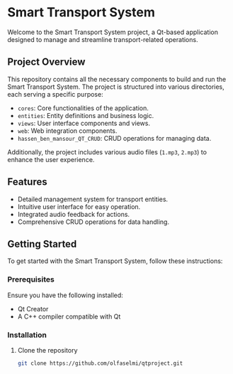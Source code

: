# Smart Transport System

Welcome to the Smart Transport System project, a Qt-based application designed to manage and streamline transport-related operations.

## Project Overview

This repository contains all the necessary components to build and run the Smart Transport System. The project is structured into various directories, each serving a specific purpose:

- `cores`: Core functionalities of the application.
- `entities`: Entity definitions and business logic.
- `views`: User interface components and views.
- `web`: Web integration components.
- `hassen_ben_mansour_QT_CRUD`: CRUD operations for managing data.

Additionally, the project includes various audio files (`1.mp3`, `2.mp3`) to enhance the user experience.

## Features

- Detailed management system for transport entities.
- Intuitive user interface for easy operation.
- Integrated audio feedback for actions.
- Comprehensive CRUD operations for data handling.

## Getting Started

To get started with the Smart Transport System, follow these instructions:

### Prerequisites

Ensure you have the following installed:
- Qt Creator
- A C++ compiler compatible with Qt

### Installation

1. Clone the repository
   ```sh
   git clone https://github.com/olfaselmi/qtproject.git

